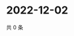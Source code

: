 # 2022-12-02

共 0 条

<!-- BEGIN WEIBO -->
<!-- 最后更新时间 Fri Dec 02 2022 18:00:51 GMT+0800 (China Standard Time) -->

<!-- END WEIBO -->
